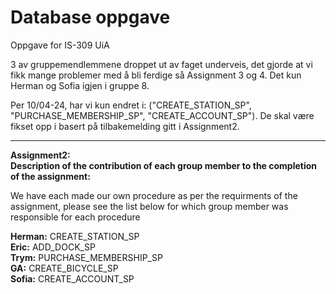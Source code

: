 # Database oppgave
Oppgave for IS-309 UiA

3 av gruppemendlemmene droppet ut av faget underveis, det gjorde at vi fikk mange problemer med å bli ferdige så Assignment 3 og 4.
Det kun Herman og Sofia igjen i gruppe 8.

Per 10/04-24, har vi kun endret i: ("CREATE_STATION_SP", "PURCHASE_MEMBERSHIP_SP", "CREATE_ACCOUNT_SP"). De skal være fikset opp i basert på tilbakemelding gitt i Assignment2.


***
**Assignment2:** <br/>
**Description of the contribution of each group member to the completion of the assignment:** <br />

We have each made our own procedure as per the requirments of the assignment, please see the list below for which group member was responsible for each procedure <br />


**Herman:** CREATE_STATION_SP <br />
**Eric:** ADD_DOCK_SP <br />
**Trym:** PURCHASE_MEMBERSHIP_SP <br />
**GA:** CREATE_BICYCLE_SP <br />
**Sofia:** CREATE_ACCOUNT_SP <br />
